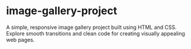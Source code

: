 # image-gallery-project
A simple, responsive image gallery project built using HTML and CSS. Explore smooth transitions and clean code for creating visually appealing web pages.
